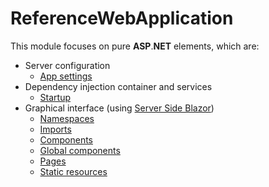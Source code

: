 # ReferenceWebApplication

This module focuses on pure **ASP**.**NET** elements, which are:

- Server configuration
  - [App settings](appsettings.json)
- Dependency injection container and services
  - [Startup](Startup.cs)
- Graphical interface (using [Server Side Blazor](https://blazor.net))
  - [Namespaces](_Imports.razor)
  - [Imports](Pages/_Host.cshtml)
  - [Components](Components)
  - [Global components](Shared)
  - [Pages](Pages)
  - [Static resources](wwwroot)

